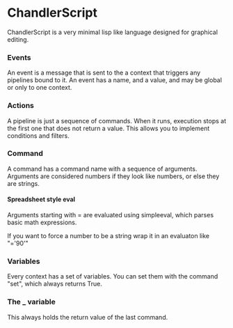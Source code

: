 # ChandlerScript

ChandlerScript is a very minimal lisp like language designed for graphical editing.


### Events

An event is a message that is sent to the a context that triggers any pipelines bound to it. An event has a name, and a value, and may be global or only to one context.

### Actions

A pipeline is just a sequence of commands. When it runs, execution stops
at the first one that does not return a value. This allows you to implement conditions
and filters.

### Command

A command has a command name with a sequence of arguments. Arguments
are considered numbers if they look like numbers, or else they are strings.


#### Spreadsheet style eval
Arguments starting with = are evaluated using simpleeval, which parses basic math expressions.

If you want to force a number to be a string wrap it in an evaluaton like "='90'"



### Variables

Every context has a set of variables. You can set them with the command "set",
which always returns True.

### The _ variable

This always holds the return value of the last command.


